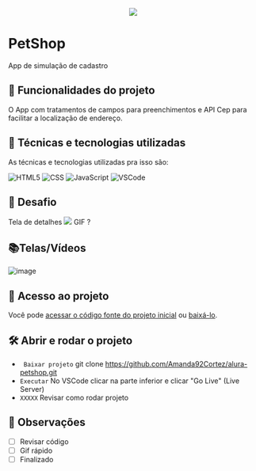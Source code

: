<p align="center"> <img src="http://img.shields.io/static/v1?label=STATUS_GERAL&message=FINALIZADA&color=RED&style=for-the-badge" #vitrinedev/> </p>

# PetShop
App de simulação de cadastro

## 🔨 Funcionalidades do projeto
O App com tratamentos de campos para preenchimentos e API Cep para facilitar a localização de endereço.

## :bookmark_tabs: Técnicas e tecnologias utilizadas
As técnicas e tecnologias utilizadas pra isso são:

![HTML5](https://img.shields.io/badge/HTML-e06b12?style=for-the-badge&logo=html5&logoColor=white)
![CSS](https://img.shields.io/badge/CSS-1283e0?&style=for-the-badge&logo=css3&logoColor=white)
![JavaScript](https://img.shields.io/badge/JavaScript-F7DF1E?style=for-the-badge&logo=javascript&logoColor=414141)
![VSCode](https://img.shields.io/badge/-VSCode-007ACC?style=for-the-badge&logo=visual-studio-code&logoColor=white)

## 🎯 Desafio
Tela de detalhes
![](img/amostra.gif) GIF ?

## 📚Telas/Vídeos
![image](https://github.com/Amanda92Cortez/alura-petshop/assets/19363871/67bd46d9-9dc9-4c1b-93da-d102ca653665)

## 📁 Acesso ao projeto
Você pode [acessar o código fonte do projeto inicial](https://github.com/Amanda92Cortez/alura-petshop/tree/main) ou [baixá-lo](https://github.com/Amanda92Cortez/alura-petshop/archive/refs/heads/main.zip).

## 🛠️ Abrir e rodar o projeto
- ` Baixar projeto` git clone https://github.com/Amanda92Cortez/alura-petshop.git
- ` Executar ` No VSCode clicar na parte inferior e clicar "Go Live" (Live Server)
- ` XXXXX ` Revisar como rodar projeto

## 🔎 Observações
- [ ] Revisar código
- [ ] Gif rápido
- [ ] Finalizado
